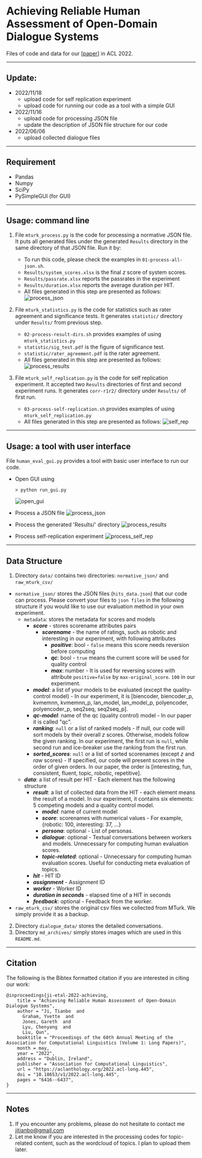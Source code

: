 # Achieving Reliable Human Assessment of Open-Domain Dialogue Systems

Files of code and data for our [[paper](https://aclanthology.org/2022.acl-long.445/)] in ACL 2022. 

---

## Update:
- 2022/11/18 
  + upload code for self replication experiment
  + upload code for running our code as a tool with a simple GUI
- 2022/11/16
  + upload code for processing JSON file
  + update the description of JSON file structure for our code
- 2022/06/06
  + upload collected dialogue files
---

## Requirement
- Pandas
- Numpy
- SciPy
- PySimpleGUI (for GUI)
---
## Usage: command line

1. File `mturk_process.py` is the code for processing a normative JSON file. It puts all generated files under the generated `Results` directory in the same directory of that JSON file. Run it by:
    - To run this code, please check the examples in `01-process-all-json.sh`.
    - `Results/system_scores.xlsx` is the final $z$ score of system scores.
    - `Results/passrate.xlsx` reports the passrates in the experiment
    - `Results/duration.xlsx` reports the average duration per HIT.
    - All files generated in this step are presented as follows:
      <img src="https://raw.githubusercontent.com/TianboJi/Dialogue-Eval/main/md_archives/generated_results.png" alt="process_json" />
      
2. File `mturk_statistics.py` is the code for statistics such as rater agreement and significance tests. It generates `statistic/` directory under `Results/` from previous step.
    - `02-process-result-dirs.sh` provides examples of using `mturk_statistics.py`
    - `statistic/sig_test.pdf` is the figure of significance test.
    - `statistic/rater_agreement.pdf` is the rater agreement.
    - All files generated in this step are presented as follows: 
      <img src="https://raw.githubusercontent.com/TianboJi/Dialogue-Eval/main/md_archives/generated_statistics.png" alt="process_results" />
3. File `mturk_self_replication.py` is the code for self replication experiment. It accepted two `Results` directories of first and second experiment runs. It generates `corr-r1r2/` directory under `Results/` of first run.
    - `03-process-self-replication.sh` provides examples of using `mturk_self_replication.py`
    - All files generated in this step are presented as follows: 
      <img src="https://raw.githubusercontent.com/TianboJi/Dialogue-Eval/main/md_archives/generated_self_rep.png" alt="self_rep" />

---

## Usage: a tool with user interface
File `human_eval_gui.py` provides a tool with basic user interface to run our code.
  - Open GUI using
    ```
    > python run_gui.py
    ```
    <img src="md_archives/01-open-gui.gif" alt="open_gui" />

  - Process a JSON file
    <img src="md_archives/02-process-json.gif" alt="process_json" />
  
  - Process the generated 'Results/' directory
    <img src="md_archives/03-process-results.gif" alt="process_results" />
  
  - Process self-replication experiment
    <img src="md_archives/04-process-self-rep.gif" alt="process_self_rep" />
    
---


## Data Structure
1. Directory `data/` contains two directories: `normative_json/` and `raw_mturk_csv/`

  - `normative_json/` stores the JSON files (`hits_data.json`) that our code can process. Please convert your files to `json files` in the following structure if you would like to use our evaluation method in your own experiment.
    + `metadata`: stores the metadata for scores and models
      - ***score*** - stores scorename attributes pairs
        - ***scorename*** - the name of ratings, such as robotic and interesting in our experiment, with following attributes
          - ***positive***: bool - `false` means this score needs reversion before computing
          - ***qc***: bool - `true` means the current score will be used for quality control
          - ***max***: number - It is used for reversing scores with attribute `positive=false` by `max-original_score`. `100` in our experiment.
      - ***model***: a list of your models to be evaluated (except the quality-control model) - In our experiment, it is [biencoder, biencoder_p, kvmemnn, kvmemnn_p, lan_model, lan_model_p, polyencoder, polyencoder_p, seq2seq, seq2seq_p].
      - ***qc-model***: name of the qc (quality control) model - In our paper it is called "qc".
      - ***ranking***: `null` or a list of ranked models - If null, our code will sort models by their overall $z$ scores. Otherwise, models follow the given ranking. In our experiment, the first run is `null`, while second run and ice-breaker use the ranking from the first run.
      - ***sorted_scores***: `null` or a list of sorted scorenames (except $z$ and $raw$ scores) - If specified, our code will present scores in the order of given orders. In our paper, the order is [interesting, fun, consistent, fluent, topic, robotic, repetitive].
    + ***data***: a list of result per HIT - Each element has the following structure
      - ***result***: a list of collected data from the HIT - each element means the result of a model. In our experiment, it contains six elements: 5 competing models and a quality control model.
        - ***model***: name of current model
        - ***score***: scorenames with numerical values - For example, {robotic: 100, interesting: 37, ...}
        - ***persona***: optional - List of personas.
        - ***dialogue***: optional - Textual conversations between workers and models. Unnecessary for computing human evaluation scores. 
        - ***topic-related***: optional - Unnecessary for computing human evaluation scores. Useful for conducting meta evaluation of topics.
      - ***hit*** - HIT ID
      - ***assignment*** - Assignment ID
      - ***worker*** - Worker ID
      - ***duration in seconds*** - elapsed time of a HIT in seconds
      - ***feedback***: optional - Feedback from the worker.
  - `raw_mturk_csv/` stores the original csv files we collected from MTurk. We simply provide it as a backup.
2. Directory `dialogue_data/` stores the detailed conversations.
3. Directory `md_archives/` simply stores images which are used in this `README.md`.


---

## Citation
The following is the Bibtex formatted citation if you are interested in citing our work:
```
@inproceedings{ji-etal-2022-achieving,
    title = "Achieving Reliable Human Assessment of Open-Domain Dialogue Systems",
    author = "Ji, Tianbo  and
      Graham, Yvette  and
      Jones, Gareth  and
      Lyu, Chenyang  and
      Liu, Qun",
    booktitle = "Proceedings of the 60th Annual Meeting of the Association for Computational Linguistics (Volume 1: Long Papers)",
    month = may,
    year = "2022",
    address = "Dublin, Ireland",
    publisher = "Association for Computational Linguistics",
    url = "https://aclanthology.org/2022.acl-long.445",
    doi = "10.18653/v1/2022.acl-long.445",
    pages = "6416--6437",
}
```
---
## Notes
1. If you encounter any problems, please do not hesitate to contact me jitianbo@gmail.com
2. Let me know if you are interested in the processing codes for topic-related content, such as the wordcloud of topics. I plan to upload them later.
